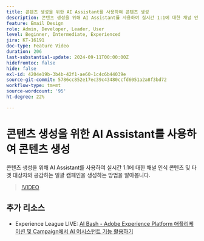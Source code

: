 ```yaml
---
title: 콘텐츠 생성을 위한 AI Assistant를 사용하여 콘텐츠 생성
description: 콘텐츠 생성을 위해 AI Assistant를 사용하여 실시간 1:1에 대한 채널 인식 콘텐츠 및 타겟 대상자와 공감하는 일괄 캠페인을 생성하는 방법을 알아봅니다.
feature: Email Design
role: Admin, Developer, Leader, User
level: Beginner, Intermediate, Experienced
jira: KT-16191
doc-type: Feature Video
duration: 206
last-substantial-update: 2024-09-11T00:00:00Z
hidefromtoc: false
hide: false
exl-id: 4204e19b-3b4b-42f1-ae60-1c4c6b44039e
source-git-commit: 5786cc852e17ec39c43480ccfd6051a2a8f3bd72
workflow-type: tm+mt
source-wordcount: '95'
ht-degree: 22%

---
```


# 콘텐츠 생성을 위한 AI Assistant를 사용하여 콘텐츠 생성

콘텐츠 생성을 위해 AI Assistant를 사용하여 실시간 1:1에 대한 채널 인식 콘텐츠 및 타겟 대상자와 공감하는 일괄 캠페인을 생성하는 방법을 알아봅니다.

>[!VIDEO](https://video.tv.adobe.com/v/3433569/?learn=on)

## 추가 리소스

* Experience League LIVE: [AI Bash - Adobe Experience Platform 애플리케이션 및 Campaign에서 AI 어시스턴트 기능 활용하기](https://experienceleague.adobe.com/ko/docs/events/experience-league-live-recordings/episodes/exl-live-episode-09-26-24)
